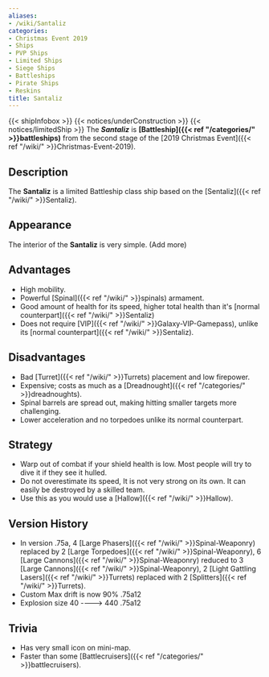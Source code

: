 ```yaml
---
aliases:
- /wiki/Santaliz
categories:
- Christmas Event 2019
- Ships
- PVP Ships
- Limited Ships
- Siege Ships
- Battleships
- Pirate Ships
- Reskins
title: Santaliz
---
```


{{< shipInfobox >}} {{< notices/underConstruction >}} {{< notices/limitedShip >}} The **_Santaliz_** is **[Battleship]({{< ref "/categories/" >}}battleships)** from the second stage of the [2019 Christmas Event]({{< ref "/wiki/" >}}Christmas-Event-2019).

## Description

The **Santaliz** is a limited Battleship class ship based on the [Sentaliz]({{< ref "/wiki/" >}}Sentaliz).

## Appearance

The interior of the **Santaliz** is very simple. (Add more)

## Advantages

- High mobility.
- Powerful [Spinal]({{< ref "/wiki/" >}}spinals) armament.
- Good amount of health for its speed, higher total health than it's [normal counterpart]({{< ref "/wiki/" >}}Sentaliz)
- Does not require [VIP]({{< ref "/wiki/" >}}Galaxy-VIP-Gamepass), unlike its [normal counterpart]({{< ref "/wiki/" >}}Sentaliz).

## Disadvantages

- Bad [Turret]({{< ref "/wiki/" >}}Turrets) placement and low firepower.
- Expensive; costs as much as a [Dreadnought]({{< ref "/categories/" >}}dreadnoughts).
- Spinal barrels are spread out, making hitting smaller targets more challenging.
- Lower acceleration and no torpedoes unlike its normal counterpart.

## Strategy

- Warp out of combat if your shield health is low. Most people will try to dive it if they see it hulled.
- Do not overestimate its speed, It is not very strong on its own. It can easily be destroyed by a skilled team.
- Use this as you would use a [Hallow]({{< ref "/wiki/" >}}Hallow).

## Version History 

- In version .75a, 4 [Large Phasers]({{< ref "/wiki/" >}}Spinal-Weaponry) replaced by 2 [Large Torpedoes]({{< ref "/wiki/" >}}Spinal-Weaponry), 6 [Large Cannons]({{< ref "/wiki/" >}}Spinal-Weaponry) reduced to 3 [Large Cannons]({{< ref "/wiki/" >}}Spinal-Weaponry), 2 [Light Gattling Lasers]({{< ref "/wiki/" >}}Turrets) replaced with 2 [Splitters]({{< ref "/wiki/" >}}Turrets).
- Custom Max drift is now 90% .75a12
- Explosion size 40 ----> 440 .75a12

## Trivia

- Has very small icon on mini-map.
- Faster than some [Battlecruisers]({{< ref "/categories/" >}}battlecruisers).